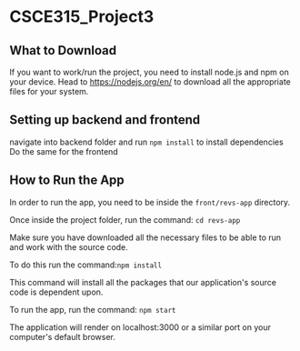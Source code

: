 # CSCE315_Project3

## What to Download
If you want to work/run the project, you need to install node.js and npm on your device.  Head to https://nodejs.org/en/ to download all the appropriate files for your system.

## Setting up backend and frontend
navigate into backend folder and run ```npm install``` to install dependencies
Do the same for the frontend

## How to Run the App
In order to run the app, you need to be inside the ```front/revs-app``` directory.

Once inside the project folder, run the command: ```cd revs-app```

Make sure you have downloaded all the necessary files to be able to run and work with the source code.

To do this run the command:```npm install```

This command will install all the packages that our application's source code is dependent upon.

To run the app, run the command: ```npm start```

The application will render on localhost:3000 or a similar port on your computer's default browser.
